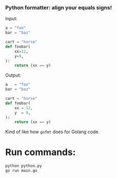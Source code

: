 ### Python formatter: align your equals signs!


Input:
```python
a = "foo"
bar = "baz"

cart = "horse"
def foobar(
    xx=12,
    y=9,   
):
    return (xx == y)
```

Output:
```python
a   = "foo"
bar = "baz"

cart = "horse"
def foobar(
    xx = 12,
    y  = 9,   
):
    return (xx == y)
```


Kind of like how `gofmt` does for Golang code.



# Run commands:
```bash
python python.py
go run main.go
```